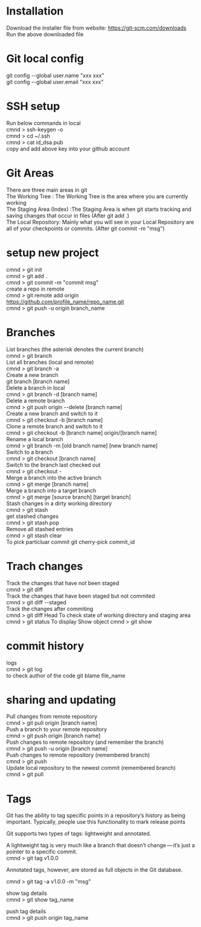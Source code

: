 # Installation 

 Download the installer file from website: https://git-scm.com/downloads   
 Run the above downloaded file   


# Git local config

 git config --global user.name "xxx xxx"   
 git config --global user.email "xxx xxx"   


# SSH setup

 Run below commands in local   
 cmnd > ssh-keygen -o   
 cmnd > cd ~/.ssh   
 cmnd > cat id_dsa.pub   
 copy and add above key into your github account   

# Git Areas

 There are three main areas in git   
 The Working Tree : The Working Tree is the area where you are currently working   
 The Staging Area (Index) :The Staging Area is when git starts tracking and saving changes that occur in files (After git add .)   
 The Local Repository: Mainly what you will see in your Local Repository are all of your checkpoints or commits. (After git commit -m "msg")   

# setup new project

 cmnd > git init   
 cmnd > git add .   
 cmnd > git commit -m "commit msg"   
 create a repo in remote   
 cmnd > git remote add origin https://github.com/profile_name/repo_name.git   
 cmnd > git push -u origin branch_name   

# Branches 
List branches (the asterisk denotes the current branch)    
cmnd >  git branch	
List all branches (local and remote)  
cmnd > git branch -a	
Create a new branch   
git branch [branch name]	
Delete a branch in local      
cmnd >  git branch -d [branch name]	  
Delete a remote branch   
cmnd > git push origin --delete [branch name]  
Create a new branch and switch to it   
cmnd > git checkout -b [branch name]  	  
Clone a remote branch and switch to it   
cmnd > git checkout -b [branch name] origin/[branch name]   
Rename a local branch   
cmnd > git branch -m [old branch name] [new branch name]   
Switch to a branch    
cmnd > git checkout [branch name]    
Switch to the branch last checked out   
cmnd > git checkout -       	
Merge a branch into the active branch   
cmnd > git merge [branch name]     
Merge a branch into a target branch        
cmnd > git merge [source branch] [target branch]    	
Stash changes in a dirty working directory    
cmnd > git stash	 
get stashed changes  
cmnd > git stash pop      
Remove all stashed entries   
cmnd > git stash clear	   
To pick particluar commit 
git cherry-pick commit_id

# Trach changes 

Track the changes that have not been staged   
cmnd > git diff  
Track the changes that have been staged but not commited  
cmnd > git diff --staged  
Track the changes after commiting  
cmnd > git diff Head
To check state of working directory and staging area  
cmnd > git status
To display Show object
cmnd > git show

# commit history

logs  
cmnd > git log  
to check author of the code
git blame file_name 
# sharing and updating

Pull changes from remote repository   
cmnd > git pull origin [branch name]	
Push a branch to your remote repository     
cmnd > git push origin [branch name]	 
Push changes to remote repository (and remember the branch)   
cmnd > git push -u origin [branch name]	   
Push changes to remote repository (remembered branch)  
cmnd > git push    	    
Update local repository to the newest commit (remembered branch)     
cmnd > git pull    	
 
# Tags

Git has the ability to tag specific points in a repository’s history as being important. Typically, people use this functionality to mark release points    

Git supports two types of tags: lightweight and annotated.    

A lightweight tag is very much like a branch that doesn’t change — it’s just a pointer to a specific commit.    
cmnd > git tag v1.0.0   

Annotated tags, however, are stored as full objects in the Git database.   

cmnd > git tag -a v1.0.0 -m "msg"   

show tag details   
cmnd > git show tag_name   

push tag details  
cmnd > git push origin tag_name    